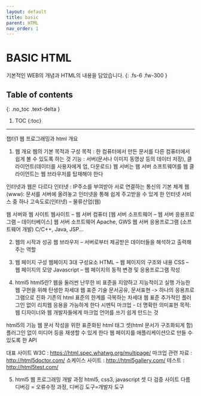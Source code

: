 ```yaml
---
layout: default
title: basic
parent: HTML
nav_order: 1
---
```


# BASIC HTML

기본적인 WEB의 개념과 HTML의 내용을 담았습니다. 
{: .fs-6 .fw-300 }

## Table of contents
{: .no_toc .text-delta }

1. TOC
{:toc}

---

챕터1 웹 프로그래밍과 html 개요
1. 웹 개요
웹의 기본 목적과 구성
	목적 : 한 컴퓨터에서 만든 문서를 다른 컴퓨터에서 쉽게 볼 수 있도록 하는 것
	기능 : 서버(문서나 이미지 동영상 등의 데이터 저장), 클라이언트(데이터를 사용자에게 업, 다운로드)
	웹 서버는 웹 서버 소프트웨어를 웹 클라이언트는 웹 브라우저를 탑재해야 한다

인터넷과 웹은 다르다
	인터넷 : IP주소를 부여받아 서로 연결하는 통신의 기본 체계
	웹(www): 문서를 서버에 올려놓고 인터넷을 통해 쉽게 주고받을 수 있게 한 인터넷 서비스 중 하나
	고속도로(인터넷) – 물류산업(웹)

웹 서버와 웹 사이트
	웹사이트 – 웹 서버 컴퓨터 [웹 서버 소프트웨어 – 웹 서버 응용프로그램 – 데이터베이스]
	웹 서버 소프트웨어 Apache, GWS
	웹 서버 응용프로그램 (소프트웨어 개발) C/C++, Java, JSP...

2. 웹의 시작과 성공
웹 브라우저 – 서버로부터 제공받은 데이터들을 해석하고 출력해주는 역할

3. 웹 페이지 구성
웹페이지 3대 구성요소
	HTML – 웹 페이지의 구조와 내용
	CSS – 웹 페이지의 모양
	Javascript – 웹 페이지의 동적 변경 및 응용프로그램 작성

4. html5
html5란?
	웹을 둘러싼 난무한 비 표준을 지양하고 지능적이고 실행 가능한 웹 구현을 위해 탄생한 차세대 웹 표준 기술
	문서공유, 문서표현 -> 하나의 응용프로그램으로 진화
	기존의 html 표준의 한계를 극복하는 차세대 웹 표준
	추가적인 플러그인 없이 리치웹 응용을 가능하게 한다
	시멘틱 마크업 - 더 명확한 의미표현
	목적: 웹 디자이너와 웹 개발자들에게 마크업 언어를 쓰기 쉽게 만드는 것

html5의 기능
	웹 문서 작성을 위한 표준화된 html 태그 셋(html 문서가 구조화되게 함)
	플러그인 없이 미디어 등을 재생할 수 있게 한다
	웹 페이지를 애플리케이션으로 만들 수 있도록 한 API

대표 사이트
	W3C : https://html.spec.whatwg.org/multipage/
	마크업 관련 자료 : http://html5doctor.com/
	쇼케이스 사이트 : http://html5gallery.com/
	테스트 : http://html5test.com/
	
 
5. html5 웹 프로그래밍 개발 과정
html5, css3, javascript 셋 다 검증 사이트 다름
디버깅 = 오류수정 과정, 디버깅 도구=개발자 도구
